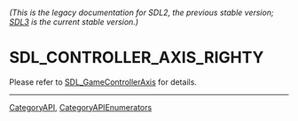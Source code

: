 ###### (This is the legacy documentation for SDL2, the previous stable version; [SDL3](https://wiki.libsdl.org/SDL3/) is the current stable version.)
# SDL_CONTROLLER_AXIS_RIGHTY

Please refer to [SDL_GameControllerAxis](SDL_GameControllerAxis) for details.

----
[CategoryAPI](CategoryAPI), [CategoryAPIEnumerators](CategoryAPIEnumerators)

